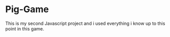 # Pig-Game

This is my second Javascript project and i used everything i know up to this point in this game.

